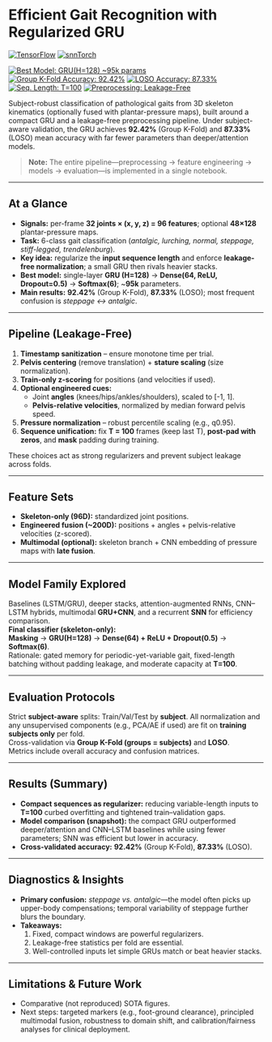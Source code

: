 # Efficient Gait Recognition with Regularized GRU

<!-- Tech stack -->
[![TensorFlow](https://img.shields.io/badge/TensorFlow-orange?logo=tensorflow&logoColor=white)](https://www.tensorflow.org/)
[![snnTorch](https://img.shields.io/badge/snnTorch-000000)](https://snntorch.readthedocs.io/)

<!-- Model & Results -->
[![Best Model: GRU(H=128) ~95k params](https://img.shields.io/badge/Best%20Model-GRU(H%3D128)%20~95k%20params-brightgreen)](#)
[![Group K-Fold Accuracy: 92.42%](https://img.shields.io/badge/Group%20K--Fold-92.42%25-success)](#)
[![LOSO Accuracy: 87.33%](https://img.shields.io/badge/LOSO-87.33%25-yellowgreen)](#)
[![Seq. Length: T=100](https://img.shields.io/badge/Seq.%20Length-T%3D100-blue)](#)
[![Preprocessing: Leakage-Free](https://img.shields.io/badge/Preprocessing-Leakage%E2%80%91Free-informational)](#)


Subject-robust classification of pathological gaits from 3D skeleton kinematics (optionally fused with plantar-pressure maps), built around a compact GRU and a leakage-free preprocessing pipeline. Under subject-aware validation, the GRU achieves **92.42%** (Group K-Fold) and **87.33%** (LOSO) mean accuracy with far fewer parameters than deeper/attention models.

> **Note:** The entire pipeline—preprocessing → feature engineering → models → evaluation—is implemented in a single notebook.

---

## At a Glance

- **Signals:** per-frame **32 joints × (x, y, z) = 96 features**; optional **48×128** plantar-pressure maps.  
- **Task:** 6-class gait classification (*antalgic, lurching, normal, steppage, stiff-legged, trendelenburg*).  
- **Key idea:** regularize the **input sequence length** and enforce **leakage-free normalization**; a small GRU then rivals heavier stacks.  
- **Best model:** single-layer **GRU (H=128)** → **Dense(64, ReLU, Dropout=0.5)** → **Softmax(6)**; ~**95k** parameters.  
- **Main results:** **92.42%** (Group K-Fold), **87.33%** (LOSO); most frequent confusion is *steppage ↔ antalgic*.

---

## Pipeline (Leakage-Free)

1) **Timestamp sanitization** – ensure monotone time per trial.  
2) **Pelvis centering** (remove translation) + **stature scaling** (size normalization).  
3) **Train-only z-scoring** for positions (and velocities if used).  
4) **Optional engineered cues:**  
   - Joint **angles** (knees/hips/ankles/shoulders), scaled to \[-1, 1].  
   - **Pelvis-relative velocities**, normalized by median forward pelvis speed.  
5) **Pressure normalization** – robust percentile scaling (e.g., q0.95).  
6) **Sequence unification:** fix **T = 100** frames (keep last T), **post-pad with zeros**, and **mask** padding during training.

These choices act as strong regularizers and prevent subject leakage across folds.

---

## Feature Sets

- **Skeleton-only (96D):** standardized joint positions.  
- **Engineered fusion (~200D):** positions + angles + pelvis-relative velocities (z-scored).  
- **Multimodal (optional):** skeleton branch + CNN embedding of pressure maps with **late fusion**.

---

## Model Family Explored

Baselines (LSTM/GRU), deeper stacks, attention-augmented RNNs, CNN–LSTM hybrids, multimodal **GRU+CNN**, and a recurrent **SNN** for efficiency comparison.  
**Final classifier (skeleton-only):**  
**Masking** → **GRU(H=128)** → **Dense(64) + ReLU + Dropout(0.5)** → **Softmax(6)**.  
Rationale: gated memory for periodic-yet-variable gait, fixed-length batching without padding leakage, and moderate capacity at **T=100**.

---

## Evaluation Protocols

Strict **subject-aware** splits: Train/Val/Test by **subject**. All normalization and any unsupervised components (e.g., PCA/AE if used) are fit on **training subjects only** per fold.  
Cross-validation via **Group K-Fold (groups = subjects)** and **LOSO**.  
Metrics include overall accuracy and confusion matrices.

---

## Results (Summary)

- **Compact sequences as regularizer:** reducing variable-length inputs to **T=100** curbed overfitting and tightened train–validation gaps.  
- **Model comparison (snapshot):** the compact GRU outperformed deeper/attention and CNN–LSTM baselines while using fewer parameters; SNN was efficient but lower in accuracy.  
- **Cross-validated accuracy:** **92.42%** (Group K-Fold), **87.33%** (LOSO).

---

## Diagnostics & Insights

- **Primary confusion:** *steppage vs. antalgic*—the model often picks up upper-body compensations; temporal variability of steppage further blurs the boundary.  
- **Takeaways:**  
  1) Fixed, compact windows are powerful regularizers.  
  2) Leakage-free statistics per fold are essential.  
  3) Well-controlled inputs let simple GRUs match or beat heavier stacks.

---

## Limitations & Future Work

- Comparative (not reproduced) SOTA figures.  
- Next steps: targeted markers (e.g., foot-ground clearance), principled multimodal fusion, robustness to domain shift, and calibration/fairness analyses for clinical deployment.
